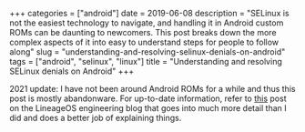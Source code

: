 +++
categories = ["android"]
date = 2019-06-08
description = "SELinux is not the easiest technology to navigate, and handling it in Android custom ROMs can be daunting to newcomers. This post breaks down the more complex aspects of it into easy to understand steps for people to follow along"
slug = "understanding-and-resolving-selinux-denials-on-android"
tags = ["android", "selinux", "linux"]
title = "Understanding and resolving SELinux denials on Android"
+++

2021 update: I have not been around Android ROMs for a while and thus this post is mostly abandonware. For up-to-date information, refer to [this](https://lineageos.org/engineering/HowTo-SELinux/) post on the LineageOS engineering blog that goes into much more detail than I did and does a better job of explaining things.
